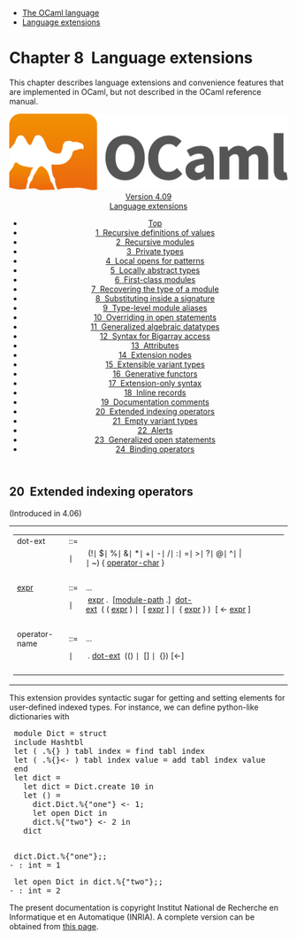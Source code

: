 <!-- ((! set title Manual !)) ((! set documentation !)) ((! set manual !)) ((! set nobreadcrumb !)) -->
<div class="manual content"><ul class="part_menu"><li><a href="language.html">The OCaml language</a></li><li class="active"><a href="extn.html">Language extensions</a></li></ul>




<h1 class="chapter" id="sec237"><span>Chapter 8</span>&nbsp;&nbsp;Language extensions</h1>
<p> <a id="c:extensions"></a>
</p><p>This chapter describes language extensions and convenience features
that are implemented in OCaml, but not described in the
OCaml reference manual.</p><header><nav class="toc brand"><a class="brand" href="https://ocaml.org/"><img src="colour-logo-gray.svg" class="svg" alt="OCaml"></a></nav><nav class="toc"><div class="toc_version"><a href="/docs" id="version-select">Version 4.09</a></div><div class="toc_title"><a href="#">Language extensions</a></div><ul><li class="top"><a href="#">Top</a></li>
<li><a href="manual023.html#start-section">1&nbsp;&nbsp;Recursive definitions of values</a>
</li><li><a href="manual024.html#start-section">2&nbsp;&nbsp;Recursive modules</a>
</li><li><a href="manual025.html#start-section">3&nbsp;&nbsp;Private types</a>
</li><li><a href="manual026.html#start-section">4&nbsp;&nbsp;Local opens for patterns</a>
</li><li><a href="manual027.html#start-section">5&nbsp;&nbsp;Locally abstract types</a>
</li><li><a href="manual028.html#start-section">6&nbsp;&nbsp;First-class modules</a>
</li><li><a href="manual029.html#start-section">7&nbsp;&nbsp;Recovering the type of a module</a>
</li><li><a href="manual030.html#start-section">8&nbsp;&nbsp;Substituting inside a signature</a>
</li><li><a href="manual031.html#start-section">9&nbsp;&nbsp;Type-level module aliases</a>
</li><li><a href="manual032.html#start-section">10&nbsp;&nbsp;Overriding in open statements</a>
</li><li><a href="manual033.html#start-section">11&nbsp;&nbsp;Generalized algebraic datatypes</a>
</li><li><a href="manual034.html#start-section">12&nbsp;&nbsp;Syntax for Bigarray access</a>
</li><li><a href="manual035.html#start-section">13&nbsp;&nbsp;Attributes</a>
</li><li><a href="manual036.html#start-section">14&nbsp;&nbsp;Extension nodes</a>
</li><li><a href="manual037.html#start-section">15&nbsp;&nbsp;Extensible variant types</a>
</li><li><a href="manual038.html#start-section">16&nbsp;&nbsp;Generative functors</a>
</li><li><a href="manual039.html#start-section">17&nbsp;&nbsp;Extension-only syntax</a>
</li><li><a href="manual040.html#start-section">18&nbsp;&nbsp;Inline records</a>
</li><li><a href="manual041.html#start-section">19&nbsp;&nbsp;Documentation comments</a>
</li><li><a href="manual042.html#start-section">20&nbsp;&nbsp;Extended indexing operators  </a>
</li><li><a href="manual043.html#start-section">21&nbsp;&nbsp;Empty variant types </a>
</li><li><a href="manual044.html#start-section">22&nbsp;&nbsp;Alerts  </a>
</li><li><a href="manual045.html#start-section">23&nbsp;&nbsp;Generalized open statements</a>
</li><li><a href="manual046.html#start-section">24&nbsp;&nbsp;Binding operators </a>
</li></ul></nav></header><a id="start-section"></a><section id="section">




<h2 class="section" id="s:index-operators">20&nbsp;&nbsp;Extended indexing operators  </h2>
<p>
(Introduced in 4.06)</p><div class="syntax"><table class="display dcenter"><tbody><tr class="c019"><td class="dcell"><table class="c001 cellpading0"><tbody><tr><td class="c018"><a class="syntax" id="dot-ext"><span class="c010">dot-ext</span></a></td><td class="c015">::=</td><td class="c017">
&nbsp;</td></tr>
<tr><td class="c018">&nbsp;</td><td class="c015">∣</td><td class="c017">&nbsp;(<span class="c004">!</span>∣&nbsp;<span class="c004">$</span>∣&nbsp;<span class="c004">%</span>∣&nbsp;<span class="c004">&amp;</span>∣&nbsp;<span class="c004">*</span>∣&nbsp;<span class="c004">+</span>∣&nbsp;<span class="c004">-</span>∣&nbsp;<span class="c004">/</span>∣&nbsp;<span class="c004">:</span>∣&nbsp;<span class="c004">=</span>∣&nbsp;<span class="c004">&gt;</span>∣&nbsp;<span class="c004">?</span>∣&nbsp;<span class="c004">@</span>∣&nbsp;<span class="c004">^</span>∣&nbsp;<span class="c004">|</span>∣&nbsp;<span class="c004">~</span>)&nbsp;{&nbsp;<a class="syntax" href="lex.html#operator-char"><span class="c010">operator-char</span></a>&nbsp;}
&nbsp;</td></tr>
<tr><td class="c018">&nbsp;</td></tr>
<tr><td class="c018">
<a class="syntax" href="expr.html#expr"><span class="c010">expr</span></a></td><td class="c015">::=</td><td class="c017">
...
&nbsp;</td></tr>
<tr><td class="c018">&nbsp;</td><td class="c015">∣</td><td class="c017">&nbsp;<a class="syntax" href="expr.html#expr"><span class="c010">expr</span></a>&nbsp;<span class="c004">.</span>&nbsp;&nbsp;[<a class="syntax" href="names.html#module-path"><span class="c010">module-path</span></a>&nbsp;<span class="c004">.</span>]&nbsp;&nbsp;<a class="syntax" href="#dot-ext"><span class="c010">dot-ext</span></a>&nbsp;&nbsp;(&nbsp;<span class="c004">(</span>&nbsp;<a class="syntax" href="expr.html#expr"><span class="c010">expr</span></a>&nbsp;<span class="c004">)</span>&nbsp;∣&nbsp;&nbsp;<span class="c004">[</span>&nbsp;<a class="syntax" href="expr.html#expr"><span class="c010">expr</span></a>&nbsp;<span class="c004">]</span>&nbsp;∣&nbsp;&nbsp;<span class="c004">{</span>&nbsp;<a class="syntax" href="expr.html#expr"><span class="c010">expr</span></a>&nbsp;<span class="c004">}</span>&nbsp;)&nbsp;&nbsp;[&nbsp;<span class="c004">&lt;-</span>&nbsp;<a class="syntax" href="expr.html#expr"><span class="c010">expr</span></a>&nbsp;]
&nbsp;</td></tr>
<tr><td class="c018">&nbsp;</td></tr>
<tr><td class="c018">
<span class="c010">operator-name</span></td><td class="c015">::=</td><td class="c017">
...
&nbsp;</td></tr>
<tr><td class="c018">&nbsp;</td><td class="c015">∣</td><td class="c017">&nbsp;<span class="c004">.</span>&nbsp;<a class="syntax" href="#dot-ext"><span class="c010">dot-ext</span></a>&nbsp;&nbsp;(<span class="c004">()</span>&nbsp;∣&nbsp;&nbsp;<span class="c004">[]</span>&nbsp;∣&nbsp;&nbsp;<span class="c004">{}</span>)&nbsp;[<span class="c004">&lt;-</span>]
&nbsp;</td></tr>
<tr><td class="c018">&nbsp;</td></tr>
</tbody></table></td></tr>
</tbody></table></div><p>This extension provides syntactic sugar for getting and setting elements
for user-defined indexed types. For instance, we can define python-like
dictionaries with


</p><div class="caml-example verbatim">

<pre><div class="caml-input"> module Dict = struct
 include Hashtbl
 let ( .%{} ) tabl index = find tabl index
 let ( .%{}&lt;- ) tabl index value = add tabl index value
 end
 let dict =
   let dict = Dict.create 10 in
   let () =
     dict.Dict.%{"one"} &lt;- 1;
     let open Dict in
     dict.%{"two"} &lt;- 2 in
   dict
</div>
</pre>


</div><div class="caml-example toplevel">

<pre><div class="caml-input"> dict.Dict.%{"one"};;
</div><div class="caml-output ok">- : int = 1
</div></pre>

<pre><div class="caml-input"> let open Dict in dict.%{"two"};;
</div><div class="caml-output ok">- : int = 2
</div></pre>


</div>






</section><div class="copyright">The present documentation is copyright Institut National de Recherche en Informatique et en Automatique (INRIA). A complete version can be obtained from <a href="http://caml.inria.fr/pub/docs/manual-ocaml/">this page</a>.</div></div>